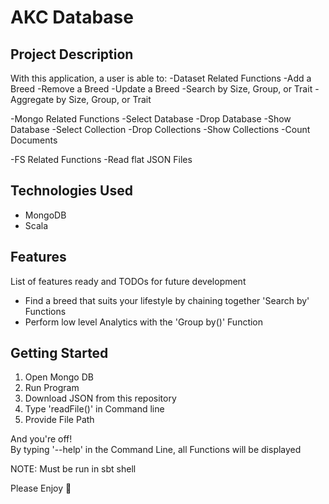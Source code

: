 # AKC Database

## Project Description
With this application, a user is able to:
-Dataset Related Functions
  -Add a Breed
  -Remove a Breed
  -Update a Breed
  -Search by Size, Group, or Trait
  -Aggregate by Size, Group, or Trait
  
 -Mongo Related Functions
  -Select Database
  -Drop Database
  -Show Database
  -Select Collection
  -Drop Collections
  -Show Collections
  -Count Documents
  
 -FS Related Functions
  -Read flat JSON Files

## Technologies Used

* MongoDB
* Scala

## Features

List of features ready and TODOs for future development
* Find a breed that suits your lifestyle by chaining together 'Search by' Functions
* Perform low level Analytics with the 'Group by()' Function 

## Getting Started

1. Open Mongo DB
2. Run Program
3. Download JSON from this repository
4. Type 'readFile()' in Command line
5. Provide File Path

And you're off!\
By typing '--help' in the Command Line, all Functions will be displayed

NOTE: Must be run in sbt shell

Please Enjoy :slightly_smiling_face:
